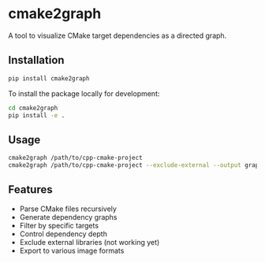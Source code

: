 # cmake2graph

A tool to visualize CMake target dependencies as a directed graph.

## Installation

```bash
pip install cmake2graph
```

To install the package locally for development:

```bash
cd cmake2graph
pip install -e .
```

## Usage

```bash
cmake2graph /path/to/cpp-cmake-project
cmake2graph /path/to/cpp-cmake-project --exclude-external --output graph.png --target my_target --depth 2
```

## Features

- Parse CMake files recursively
- Generate dependency graphs
- Filter by specific targets
- Control dependency depth
- Exclude external libraries (not working yet)
- Export to various image formats
